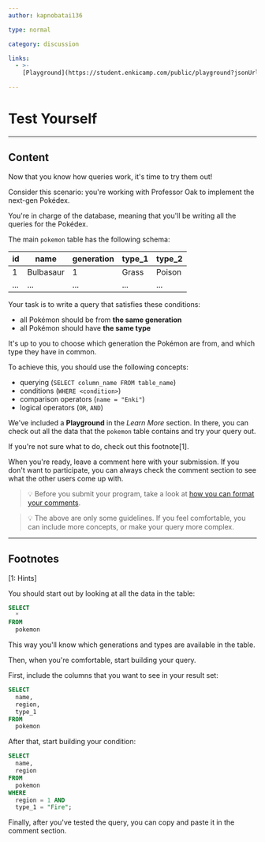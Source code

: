 ```yaml
---
author: kapnobatai136

type: normal

category: discussion

links:
  - >-
    [Playground](https://student.enkicamp.com/public/playground?jsonUrl=https%3A%2F%2Fgist.githubusercontent.com%2Fkapnobatai137%2F2b85df43ad3d134112160d24aa78ad5a%2Fraw%2F9b4aab60d58fbe17e783458192629d83c6eb53aa%2Fsql-building-queries-discussion-insight.json){website}

---
```


# Test Yourself

---

## Content

Now that you know how queries work, it's time to try them out!

Consider this scenario: you're working with Professor Oak to implement the next-gen Pokédex.

You're in charge of the database, meaning that you'll be writing all the queries for the Pokédex.

The main `pokemon` table has the following schema:

| id  | name      | generation | type_1 | type_2 |
|-----|-----------|------------|--------|--------|
| 1   | Bulbasaur | 1          | Grass  | Poison |
| ... | ...       | ...        | ...    | ...    |

Your task is to write a query that satisfies these conditions:
- all Pokémon should be from **the same generation**
- all Pokémon should have **the same type**

It's up to you to choose which generation the Pokémon are from, and which type they have in common.

To achieve this, you should use the following concepts:
- querying (`SELECT column_name FROM table_name`)
- conditions (`WHERE <condition>`)
- comparison operators (`name = "Enki"`)
- logical operators (`OR`, `AND`)

We've included a **Playground** in the *Learn More* section. In there, you can check out all the data that the `pokemon` table contains and try your query out.

If you're not sure what to do, check out this footnote[1].

When you're ready, leave a comment here with your submission. If you don't want to participate, you can always check the comment section to see what the other users come up with.

> 💡 Before you submit your program, take a look at [how you can format your comments](https://www.enki.com/glossary/general/markdown-formatting).

> 💡 The above are only some guidelines. If you feel comfortable, you can include more concepts, or make your query more complex.

---

## Footnotes

[1: Hints]

You should start out by looking at all the data in the table:

```sql
SELECT
  *
FROM
  pokemon
```

This way you'll know which generations and types are available in the table.

Then, when you're comfortable, start building your query.

First, include the columns that you want to see in your result set:

```sql
SELECT
  name,
  region,
  type_1
FROM
  pokemon
```

After that, start building your condition:

```sql
SELECT
  name,
  region
FROM
  pokemon
WHERE
  region = 1 AND
  type_1 = "Fire";
```

Finally, after you've tested the query, you can copy and paste it in the comment section.
